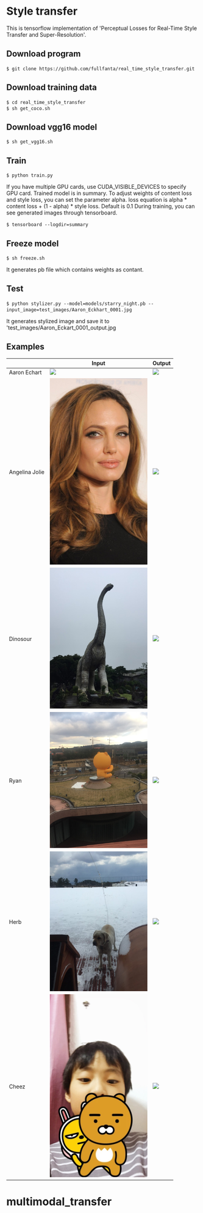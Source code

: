 # Style transfer
This is tensorflow implementation of 'Perceptual Losses for Real-Time Style Transfer and Super-Resolution'.

## Download program
```
$ git clone https://github.com/fullfanta/real_time_style_transfer.git
```

## Download training data
```
$ cd real_time_style_transfer
$ sh get_coco.sh
```

## Download vgg16 model
```
$ sh get_vgg16.sh
```

## Train
```
$ python train.py
```
If you have multiple GPU cards, use CUDA_VISIBLE_DEVICES to specify GPU card.
Trained model is in summary.
To adjust weights of content loss and style loss, you can set the parameter alpha. loss equation is alpha * content loss + (1 - alpha) * style loss. Default is 0.1
During training, you can see generated images through tensorboard.
```
$ tensorboard --logdir=summary
```


## Freeze model
```
$ sh freeze.sh
```
It generates pb file which contains weights as contant.

## Test
```
$ python stylizer.py --model=models/starry_night.pb --input_image=test_images/Aaron_Eckhart_0001.jpg
```
It generates stylized image and save it to 'test_images/Aaron_Eckart_0001_output.jpg


## Examples
|    | Input | Output |
|----|-------|--------|
|Aaron Echart|<img src='test_images/Aaron_Eckhart_0001.jpg' width='256px'>|<img src='test_images/Aaron_Eckhart_0001_output.jpg' width='256px'>|
|Angelina Jolie|<img src='test_images/jolie.jpg' width='256px'>|<img src='test_images/jolie_output.jpg' width='256px'>|
|Dinosour|<img src='test_images/dinosour.png' width='256px'>|<img src='test_images/dinosour_output.jpg' width='256px'>|
|Ryan|<img src='test_images/ryan.png' width='256px'>|<img src='test_images/ryan_output.jpg' width='256px'>|
|Herb|<img src='test_images/herb.png' width='256px'>|<img src='test_images/herb_output.jpg' width='256px'>|
|Cheez|<img src='test_images/cheez.png' width='256px'>|<img src='test_images/cheez_output.jpg' width='256px'>|
# multimodal_transfer
